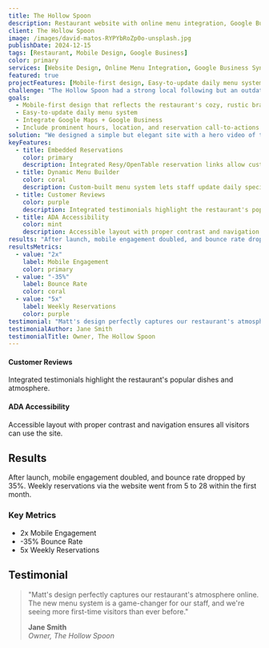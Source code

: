 ```yaml
---
title: The Hollow Spoon
description: Restaurant website with online menu integration, Google Business Sync, and mobile optimization.
client: The Hollow Spoon
image: /images/david-matos-RYPYbRoZp0o-unsplash.jpg
publishDate: 2024-12-15
tags: [Restaurant, Mobile Design, Google Business]
color: primary
services: [Website Design, Online Menu Integration, Google Business Sync]
featured: true
projectFeatures: [Mobile-first design, Easy-to-update daily menu system, Google Maps + Business integration, Prominent call-to-actions]
challenge: "The Hollow Spoon had a strong local following but an outdated website with no mobile optimization and a hard-to-read PDF menu. Online reviews were solid, but new visitors weren't converting into reservations."
goals:
  - Mobile-first design that reflects the restaurant's cozy, rustic brand
  - Easy-to-update daily menu system
  - Integrate Google Maps + Google Business
  - Include prominent hours, location, and reservation call-to-actions
solution: "We designed a simple but elegant site with a hero video of the restaurant, embedded Google Maps, and large, tappable buttons for menu, reservations, and directions. A custom CMS setup lets the staff update their menu from their phone."
keyFeatures:
  - title: Embedded Reservations
    color: primary
    description: Integrated Resy/OpenTable reservation links allow customers to book tables directly from the website.
  - title: Dynamic Menu Builder
    color: coral
    description: Custom-built menu system lets staff update daily specials directly from their phone.
  - title: Customer Reviews
    color: purple
    description: Integrated testimonials highlight the restaurant's popular dishes and atmosphere.
  - title: ADA Accessibility
    color: mint
    description: Accessible layout with proper contrast and navigation ensures all visitors can use the site.
results: "After launch, mobile engagement doubled, and bounce rate dropped by 35%. Weekly reservations via the website went from 5 to 28 within the first month."
resultsMetrics:
  - value: "2x"
    label: Mobile Engagement
    color: primary
  - value: "-35%"
    label: Bounce Rate
    color: coral
  - value: "5x"
    label: Weekly Reservations
    color: purple
testimonial: "Matt's design perfectly captures our restaurant's atmosphere online. The new menu system is a game-changer for our staff, and we're seeing more first-time visitors than ever before."
testimonialAuthor: Jane Smith
testimonialTitle: Owner, The Hollow Spoon
---
```


#### Customer Reviews
Integrated testimonials highlight the restaurant's popular dishes and atmosphere.

#### ADA Accessibility
Accessible layout with proper contrast and navigation ensures all visitors can use the site.

## Results

After launch, mobile engagement doubled, and bounce rate dropped by 35%. Weekly reservations via the website went from 5 to 28 within the first month.

### Key Metrics
- 2x Mobile Engagement
- -35% Bounce Rate
- 5x Weekly Reservations

## Testimonial

> "Matt's design perfectly captures our restaurant's atmosphere online. The new menu system is a game-changer for our staff, and we're seeing more first-time visitors than ever before."
> 
> **Jane Smith**  
> *Owner, The Hollow Spoon*
